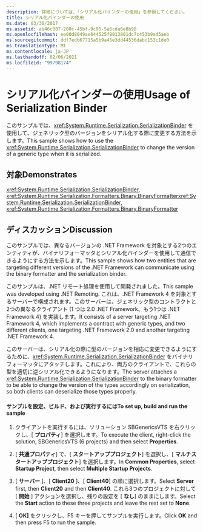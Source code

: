 ```yaml
---
description: 詳細については、「シリアル化バインダーの使用」を参照してください。
title: シリアル化バインダーの使用
ms.date: 03/30/2017
ms.assetid: ab46c087-200c-45bf-9c95-5a6cda6e8b98
ms.openlocfilehash: ee00d8049ae644525f8013801dc7c453b9ad5aeb
ms.sourcegitcommit: ddf7edb67715a5b9a45e3dd44536dabc153c1de0
ms.translationtype: MT
ms.contentlocale: ja-JP
ms.lasthandoff: 02/06/2021
ms.locfileid: "99798174"
---
```

# <a name="usage-of-serialization-binder"></a><span data-ttu-id="c7730-103">シリアル化バインダーの使用</span><span class="sxs-lookup"><span data-stu-id="c7730-103">Usage of Serialization Binder</span></span>

<span data-ttu-id="c7730-104">このサンプルでは、<xref:System.Runtime.Serialization.SerializationBinder> を使用して、ジェネリック型のバージョンをシリアル化する際に変更する方法を示します。</span><span class="sxs-lookup"><span data-stu-id="c7730-104">This sample shows how to use the <xref:System.Runtime.Serialization.SerializationBinder> to change the version of a generic type when it is serialized.</span></span>  
  
## <a name="demonstrates"></a><span data-ttu-id="c7730-105">対象</span><span class="sxs-lookup"><span data-stu-id="c7730-105">Demonstrates</span></span>  

 <span data-ttu-id="c7730-106"><xref:System.Runtime.Serialization.SerializationBinder>, <xref:System.Runtime.Serialization.Formatters.Binary.BinaryFormatter></span><span class="sxs-lookup"><span data-stu-id="c7730-106"><xref:System.Runtime.Serialization.SerializationBinder>, <xref:System.Runtime.Serialization.Formatters.Binary.BinaryFormatter></span></span>  
  
## <a name="discussion"></a><span data-ttu-id="c7730-107">ディスカッション</span><span class="sxs-lookup"><span data-stu-id="c7730-107">Discussion</span></span>  

 <span data-ttu-id="c7730-108">このサンプルでは、異なるバージョンの .NET Framework を対象とする2つのエンティティが、バイナリフォーマッタとシリアル化バインダーを使用して通信できるようにする方法を示します。</span><span class="sxs-lookup"><span data-stu-id="c7730-108">This sample shows how two entities that are targeting different versions of the .NET Framework can communicate using the binary formatter and the serialization binder.</span></span>  
  
<span data-ttu-id="c7730-109">このサンプルは、.NET リモート処理を使用して開発されました。</span><span class="sxs-lookup"><span data-stu-id="c7730-109">This sample was developed using .NET Remoting.</span></span> <span data-ttu-id="c7730-110">これは、.NET Framework 4 を対象とするサーバーで構成されます。このサーバーは、ジェネリック型のコントラクトと2つの異なるクライアント (1 つは 2.0 .NET Framework、もう1つは .NET Framework 4) を実装します。</span><span class="sxs-lookup"><span data-stu-id="c7730-110">It consists of a server targeting .NET Framework 4, which implements a contract with generic types, and two different clients, one targeting .NET Framework 2.0 and another targeting .NET Framework 4.</span></span>  
  
 <span data-ttu-id="c7730-111">このサーバーは、シリアル化の際に型のバージョンを相応に変更できるようにするために、<xref:System.Runtime.Serialization.SerializationBinder> をバイナリ フォーマッタにアタッチします。これにより、両方のクライアントで、これらの型を適切に逆シリアル化できるようになります。</span><span class="sxs-lookup"><span data-stu-id="c7730-111">The server attaches a <xref:System.Runtime.Serialization.SerializationBinder> to the binary formatter to be able to change the version of the types accordingly on serialization, so both clients can deserialize those types properly.</span></span>  
  
#### <a name="to-set-up-build-and-run-the-sample"></a><span data-ttu-id="c7730-112">サンプルを設定、ビルド、および実行するには</span><span class="sxs-lookup"><span data-stu-id="c7730-112">To set up, build and run the sample</span></span>  
  
1. <span data-ttu-id="c7730-113">クライアントを実行するには、ソリューション SBGenericsVTS を右クリックし、[ **プロパティ**] を選択します。</span><span class="sxs-lookup"><span data-stu-id="c7730-113">To execute the client, right-click the solution, SBGenericsVTS (6 projects) and then select **Properties**.</span></span>  
  
2. <span data-ttu-id="c7730-114">[ **共通プロパティ**] で、[ **スタートアッププロジェクト**] を選択し、[ **マルチスタートアッププロジェクト**] を選択します。</span><span class="sxs-lookup"><span data-stu-id="c7730-114">In **Common Properties**, select **Startup Project**, then select **Multiple Startup Projects**.</span></span>  
  
3. <span data-ttu-id="c7730-115">[ **サーバー** ]、[ **Client20** ]、[ **Client40**] の順に選択します。</span><span class="sxs-lookup"><span data-stu-id="c7730-115">Select **Server** first, then **Client20** and then **Client40**.</span></span> <span data-ttu-id="c7730-116">これら3つのプロジェクトに対して [ **開始** ] アクションを選択し、残りの設定を [ **なし**] のままにします。</span><span class="sxs-lookup"><span data-stu-id="c7730-116">Select the **Start** action to these three projects and leave the rest set to **None**.</span></span>  
  
4. <span data-ttu-id="c7730-117">[ **OK]** をクリックし、F5 キーを押してサンプルを実行します。</span><span class="sxs-lookup"><span data-stu-id="c7730-117">Click **OK** and then press F5 to run the sample.</span></span>
